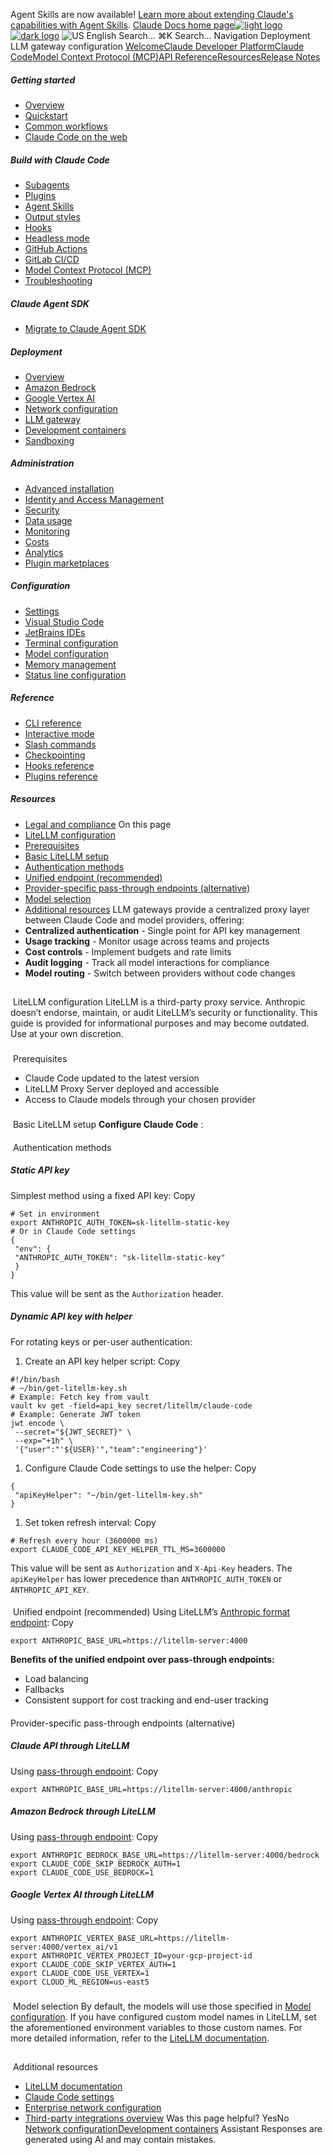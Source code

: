 Agent Skills are now available! [Learn more about extending Claude's capabilities with Agent Skills](/en/docs/agents-and-tools/agent-skills/overview).
[Claude Docs home page![light logo](https://mintcdn.com/anthropic-claude-docs/DcI2Ybid7ZEnFaf0/logo/light.svg?fit=max&auto=format&n=DcI2Ybid7ZEnFaf0&q=85&s=c877c45432515ee69194cb19e9f983a2)![dark logo](https://mintcdn.com/anthropic-claude-docs/DcI2Ybid7ZEnFaf0/logo/dark.svg?fit=max&auto=format&n=DcI2Ybid7ZEnFaf0&q=85&s=f5bb877be0cb3cba86cf6d7c88185216)](/)
![US](https://d3gk2c5xim1je2.cloudfront.net/flags/US.svg)
English
Search...
⌘K
Search...
Navigation
Deployment
LLM gateway configuration
[Welcome](/en/home)[Claude Developer Platform](/en/docs/intro)[Claude Code](/en/docs/claude-code/overview)[Model Context Protocol (MCP)](/en/docs/mcp)[API Reference](/en/api/messages)[Resources](/en/resources/overview)[Release Notes](/en/release-notes/overview)
##### Getting started
 * [Overview](/en/docs/claude-code/overview)
 * [Quickstart](/en/docs/claude-code/quickstart)
 * [Common workflows](/en/docs/claude-code/common-workflows)
 * [Claude Code on the web](/en/docs/claude-code/claude-code-on-the-web)
##### Build with Claude Code
 * [Subagents](/en/docs/claude-code/sub-agents)
 * [Plugins](/en/docs/claude-code/plugins)
 * [Agent Skills](/en/docs/claude-code/skills)
 * [Output styles](/en/docs/claude-code/output-styles)
 * [Hooks](/en/docs/claude-code/hooks-guide)
 * [Headless mode](/en/docs/claude-code/headless)
 * [GitHub Actions](/en/docs/claude-code/github-actions)
 * [GitLab CI/CD](/en/docs/claude-code/gitlab-ci-cd)
 * [Model Context Protocol (MCP)](/en/docs/claude-code/mcp)
 * [Troubleshooting](/en/docs/claude-code/troubleshooting)
##### Claude Agent SDK
 * [Migrate to Claude Agent SDK](/en/docs/claude-code/sdk/migration-guide)
##### Deployment
 * [Overview](/en/docs/claude-code/third-party-integrations)
 * [Amazon Bedrock](/en/docs/claude-code/amazon-bedrock)
 * [Google Vertex AI](/en/docs/claude-code/google-vertex-ai)
 * [Network configuration](/en/docs/claude-code/network-config)
 * [LLM gateway](/en/docs/claude-code/llm-gateway)
 * [Development containers](/en/docs/claude-code/devcontainer)
 * [Sandboxing](/en/docs/claude-code/sandboxing)
##### Administration
 * [Advanced installation](/en/docs/claude-code/setup)
 * [Identity and Access Management](/en/docs/claude-code/iam)
 * [Security](/en/docs/claude-code/security)
 * [Data usage](/en/docs/claude-code/data-usage)
 * [Monitoring](/en/docs/claude-code/monitoring-usage)
 * [Costs](/en/docs/claude-code/costs)
 * [Analytics](/en/docs/claude-code/analytics)
 * [Plugin marketplaces](/en/docs/claude-code/plugin-marketplaces)
##### Configuration
 * [Settings](/en/docs/claude-code/settings)
 * [Visual Studio Code](/en/docs/claude-code/vs-code)
 * [JetBrains IDEs](/en/docs/claude-code/jetbrains)
 * [Terminal configuration](/en/docs/claude-code/terminal-config)
 * [Model configuration](/en/docs/claude-code/model-config)
 * [Memory management](/en/docs/claude-code/memory)
 * [Status line configuration](/en/docs/claude-code/statusline)
##### Reference
 * [CLI reference](/en/docs/claude-code/cli-reference)
 * [Interactive mode](/en/docs/claude-code/interactive-mode)
 * [Slash commands](/en/docs/claude-code/slash-commands)
 * [Checkpointing](/en/docs/claude-code/checkpointing)
 * [Hooks reference](/en/docs/claude-code/hooks)
 * [Plugins reference](/en/docs/claude-code/plugins-reference)
##### Resources
 * [Legal and compliance](/en/docs/claude-code/legal-and-compliance)
On this page
 * [LiteLLM configuration](#litellm-configuration)
 * [Prerequisites](#prerequisites)
 * [Basic LiteLLM setup](#basic-litellm-setup)
 * [Authentication methods](#authentication-methods)
 * [Unified endpoint (recommended)](#unified-endpoint-recommended)
 * [Provider-specific pass-through endpoints (alternative)](#provider-specific-pass-through-endpoints-alternative)
 * [Model selection](#model-selection)
 * [Additional resources](#additional-resources)
LLM gateways provide a centralized proxy layer between Claude Code and model providers, offering:
 * **Centralized authentication** - Single point for API key management
 * **Usage tracking** - Monitor usage across teams and projects
 * **Cost controls** - Implement budgets and rate limits
 * **Audit logging** - Track all model interactions for compliance
 * **Model routing** - Switch between providers without code changes
## 
[​](#litellm-configuration)
LiteLLM configuration
LiteLLM is a third-party proxy service. Anthropic doesn’t endorse, maintain, or audit LiteLLM’s security or functionality. This guide is provided for informational purposes and may become outdated. Use at your own discretion.
### 
[​](#prerequisites)
Prerequisites
 * Claude Code updated to the latest version
 * LiteLLM Proxy Server deployed and accessible
 * Access to Claude models through your chosen provider
### 
[​](#basic-litellm-setup)
Basic LiteLLM setup
**Configure Claude Code** :
#### 
[​](#authentication-methods)
Authentication methods
##### Static API key
Simplest method using a fixed API key:
Copy
```
# Set in environment
export ANTHROPIC_AUTH_TOKEN=sk-litellm-static-key
# Or in Claude Code settings
{
 "env": {
 "ANTHROPIC_AUTH_TOKEN": "sk-litellm-static-key"
 }
}
```
This value will be sent as the `Authorization` header.
##### Dynamic API key with helper
For rotating keys or per-user authentication:
 1. Create an API key helper script:
Copy
```
#!/bin/bash
# ~/bin/get-litellm-key.sh
# Example: Fetch key from vault
vault kv get -field=api_key secret/litellm/claude-code
# Example: Generate JWT token
jwt encode \
 --secret="${JWT_SECRET}" \
 --exp="+1h" \
 '{"user":"'${USER}'","team":"engineering"}'
```
 1. Configure Claude Code settings to use the helper:
Copy
```
{
 "apiKeyHelper": "~/bin/get-litellm-key.sh"
}
```
 1. Set token refresh interval:
Copy
```
# Refresh every hour (3600000 ms)
export CLAUDE_CODE_API_KEY_HELPER_TTL_MS=3600000
```
This value will be sent as `Authorization` and `X-Api-Key` headers. The `apiKeyHelper` has lower precedence than `ANTHROPIC_AUTH_TOKEN` or `ANTHROPIC_API_KEY`.
#### 
[​](#unified-endpoint-recommended)
Unified endpoint (recommended)
Using LiteLLM’s [Anthropic format endpoint](https://docs.litellm.ai/docs/anthropic_unified):
Copy
```
export ANTHROPIC_BASE_URL=https://litellm-server:4000
```
**Benefits of the unified endpoint over pass-through endpoints:**
 * Load balancing
 * Fallbacks
 * Consistent support for cost tracking and end-user tracking
#### 
[​](#provider-specific-pass-through-endpoints-alternative)
Provider-specific pass-through endpoints (alternative)
##### Claude API through LiteLLM
Using [pass-through endpoint](https://docs.litellm.ai/docs/pass_through/anthropic_completion):
Copy
```
export ANTHROPIC_BASE_URL=https://litellm-server:4000/anthropic
```
##### Amazon Bedrock through LiteLLM
Using [pass-through endpoint](https://docs.litellm.ai/docs/pass_through/bedrock):
Copy
```
export ANTHROPIC_BEDROCK_BASE_URL=https://litellm-server:4000/bedrock
export CLAUDE_CODE_SKIP_BEDROCK_AUTH=1
export CLAUDE_CODE_USE_BEDROCK=1
```
##### Google Vertex AI through LiteLLM
Using [pass-through endpoint](https://docs.litellm.ai/docs/pass_through/vertex_ai):
Copy
```
export ANTHROPIC_VERTEX_BASE_URL=https://litellm-server:4000/vertex_ai/v1
export ANTHROPIC_VERTEX_PROJECT_ID=your-gcp-project-id
export CLAUDE_CODE_SKIP_VERTEX_AUTH=1
export CLAUDE_CODE_USE_VERTEX=1
export CLOUD_ML_REGION=us-east5
```
### 
[​](#model-selection)
Model selection
By default, the models will use those specified in [Model configuration](/en/docs/claude-code/bedrock-vertex-proxies#model-configuration). If you have configured custom model names in LiteLLM, set the aforementioned environment variables to those custom names. For more detailed information, refer to the [LiteLLM documentation](https://docs.litellm.ai/).
## 
[​](#additional-resources)
Additional resources
 * [LiteLLM documentation](https://docs.litellm.ai/)
 * [Claude Code settings](/en/docs/claude-code/settings)
 * [Enterprise network configuration](/en/docs/claude-code/network-config)
 * [Third-party integrations overview](/en/docs/claude-code/third-party-integrations)
Was this page helpful?
YesNo
[Network configuration](/en/docs/claude-code/network-config)[Development containers](/en/docs/claude-code/devcontainer)
Assistant
Responses are generated using AI and may contain mistakes.